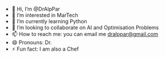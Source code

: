 - 👋 Hi, I’m @DrAlpPar
- 👀 I’m interested in MarTech
- 🌱 I’m currently learning Python
- 💞️ I’m looking to collaborate on AI and Optimisation Problems
- 📫 How to reach me: you can email me dralppar@gmail.com
- 😄 Pronouns: Dr.
- ⚡ Fun fact: I am also a Chef

<!---
DrAlpPar/DrAlpPar is a ✨ special ✨ repository because its `README.md` (this file) appears on your GitHub profile.
You can click the Preview link to take a look at your changes.
--->
